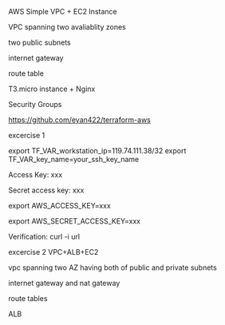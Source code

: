 AWS Simple VPC + EC2 Instance

VPC spanning two avaliablity zones

two public subnets

internet gateway

route table

T3.micro instance + Nginx

Security Groups




https://github.com/eyan422/terraform-aws

excercise 1

export TF_VAR_workstation_ip=119.74.111.38/32
export TF_VAR_key_name=your_ssh_key_name


Access Key:
xxx

Secret access key:
xxx


export AWS_ACCESS_KEY=xxx

export AWS_SECRET_ACCESS_KEY=xxx

Verification:
curl -i url


excercise 2
VPC+ALB+EC2

vpc spanning two AZ having both of public and private subnets

internet gateway and nat gateway

route tables

ALB
